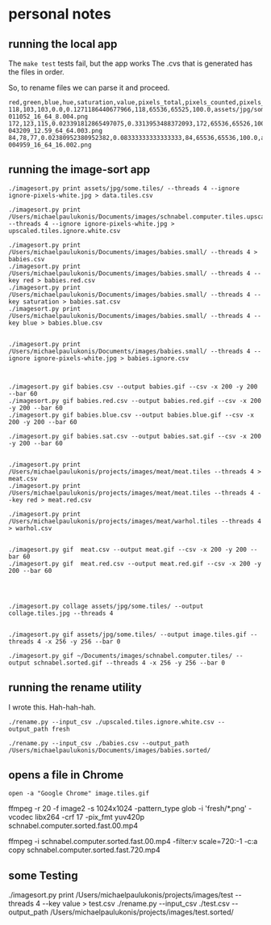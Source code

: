 # personal notes


## running the local app

The `make test` tests fail, but the app works
The .cvs that is generated has the files in order.

So, to rename files we can parse it and proceed.


```csv
red,green,blue,hue,saturation,value,pixels_total,pixels_counted,pixels_pcnt,path
118,103,103,0.0,0.1271186440677966,118,65536,65525,100.0,assets/jpg/some.tiles/schnabel.computer_20220810-011052_16_64_8.004.png
172,123,115,0.023391812865497075,0.3313953488372093,172,65536,65526,100.0,assets/jpg/some.tiles/schnabel.computer_20220809-043209_12.59_64_64.003.png
84,78,77,0.02380952380952382,0.08333333333333333,84,65536,65536,100.0,assets/jpg/some.tiles/schnabel.computer_20220810-004959_16_64_16.002.png
```

## running the image-sort app

```
./imagesort.py print assets/jpg/some.tiles/ --threads 4 --ignore ignore-pixels-white.jpg > data.tiles.csv

./imagesort.py print /Users/michaelpaulukonis/Documents/images/schnabel.computer.tiles.upscaled/ --threads 4 --ignore ignore-pixels-white.jpg > upscaled.tiles.ignore.white.csv

./imagesort.py print /Users/michaelpaulukonis/Documents/images/babies.small/ --threads 4 > babies.csv
./imagesort.py print /Users/michaelpaulukonis/Documents/images/babies.small/ --threads 4 --key red > babies.red.csv
./imagesort.py print /Users/michaelpaulukonis/Documents/images/babies.small/ --threads 4 --key saturation > babies.sat.csv
./imagesort.py print /Users/michaelpaulukonis/Documents/images/babies.small/ --threads 4 --key blue > babies.blue.csv


./imagesort.py print /Users/michaelpaulukonis/Documents/images/babies.small/ --threads 4 --ignore ignore-pixels-white.jpg > babies.ignore.csv



./imagesort.py gif babies.csv --output babies.gif --csv -x 200 -y 200 --bar 60
./imagesort.py gif babies.red.csv --output babies.red.gif --csv -x 200 -y 200 --bar 60
./imagesort.py gif babies.blue.csv --output babies.blue.gif --csv -x 200 -y 200 --bar 60

./imagesort.py gif babies.sat.csv --output babies.sat.gif --csv -x 200 -y 200 --bar 60


./imagesort.py print /Users/michaelpaulukonis/projects/images/meat/meat.tiles --threads 4 > meat.csv
./imagesort.py print /Users/michaelpaulukonis/projects/images/meat/meat.tiles --threads 4 --key red > meat.red.csv

./imagesort.py print /Users/michaelpaulukonis/projects/images/meat/warhol.tiles --threads 4 > warhol.csv


./imagesort.py gif  meat.csv --output meat.gif --csv -x 200 -y 200 --bar 60
./imagesort.py gif  meat.red.csv --output meat.red.gif --csv -x 200 -y 200 --bar 60




./imagesort.py collage assets/jpg/some.tiles/ --output collage.tiles.jpg --threads 4


./imagesort.py gif assets/jpg/some.tiles/ --output image.tiles.gif --threads 4 -x 256 -y 256 --bar 0

./imagesort.py gif ~/Documents/images/schnabel.computer.tiles/ --output schnabel.sorted.gif --threads 4 -x 256 -y 256 --bar 0
```

## running the rename utility

I wrote this. Hah-hah-hah.

`./rename.py --input_csv ./upscaled.tiles.ignore.white.csv --output_path fresh`

`./rename.py --input_csv ./babies.csv --output_path /Users/michaelpaulukonis/Documents/images/babies.sorted/`


## opens a file in Chrome

`open -a "Google Chrome" image.tiles.gif`

ffmpeg -r 20 -f image2 -s 1024x1024 -pattern_type glob -i 'fresh/*.png' -vcodec libx264 -crf 17 -pix_fmt yuv420p schnabel.computer.sorted.fast.00.mp4

ffmpeg -i schnabel.computer.sorted.fast.00.mp4 -filter:v scale=720:-1 -c:a copy schnabel.computer.sorted.fast.720.mp4


## some Testing
 ./imagesort.py print /Users/michaelpaulukonis/projects/images/test --threads 4 --key value > test.csv
./rename.py --input_csv ./test.csv --output_path /Users/michaelpaulukonis/projects/images/test.sorted/
